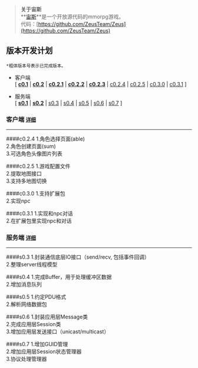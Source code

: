 ﻿> **关于宙斯**  
> **[宙斯](https://github.com/ZeusTeam/Zeus "宙斯")**是一个开放源代码的mmorpg游戏。  
> 代码：[https://github.com/ZeusTeam/Zeus](https://github.com/ZeusTeam/Zeus)

## **版本开发计划**
`*粗体版本号表示已完成版本。`

- 客户端  
    [
[**c0.1**](https://github.com/ZeusTeam/Zeus/blob/master/VERSION.md#c01) | 
[**c0.2**](https://github.com/ZeusTeam/Zeus/blob/master/VERSION.md#c02) | 
[**c0.2.1**](https://github.com/ZeusTeam/Zeus/blob/master/VERSION.md#c021) | 
[**c0.2.2**](https://github.com/ZeusTeam/Zeus/blob/master/VERSION.md#c022) | 
[**c0.2.3**](https://github.com/ZeusTeam/Zeus/blob/master/VERSION.md#c023) | 
[c0.2.4](https://github.com/ZeusTeam/Zeus#c024) | 
[c0.2.5](https://github.com/ZeusTeam/Zeus#c025) |
[c0.3.0](https://github.com/ZeusTeam/Zeus#c030) |
[c0.3.1](https://github.com/ZeusTeam/Zeus#c031) 
]
    
- 服务端  
    [
[**s0.1**](https://github.com/ZeusTeam/Zeus/blob/master/VERSION.md#s01) | 
[**s0.2**](https://github.com/ZeusTeam/Zeus/blob/master/VERSION.md#s02) |
[s0.3](https://github.com/ZeusTeam/Zeus#s03) | 
[s0.4](https://github.com/ZeusTeam/Zeus#s04) | 
[s0.5](https://github.com/ZeusTeam/Zeus#s05) | 
[s0.6](https://github.com/ZeusTeam/Zeus#s06) | 
[s0.7](https://github.com/ZeusTeam/Zeus#s07) ]


### **客户端 [`详细`](https://github.com/ZeusTeam/Zeus/blob/master/VERSION.md)**
----------
####c0.2.4
1.角色选择页面(able)  
2.角色创建页面(sum)  
3.可选角色头像图片列表  

####c0.2.5
1.游戏配置文件  
2.提取地图接口  
3.支持多地图切换   

####c0.3.0
1.支持扩展包  
2.实现npc  

####c0.3.1
1.实现和npc对话  
2.在扩展包里实现npc和对话  

### **服务端 [`详细`](https://github.com/ZeusTeam/Zeus/blob/master/VERSION.md)**
----------
####s0.3
1.封装通信底层IO接口（send/recv, 包括事件回调）  
2.整理server线程模型

####s0.4
1.完成Buffer，用于处理缓冲区数据  
2.增加消息队列

####s0.5
1.约定PDU格式  
2.解析网络数据包

####s0.6
1.封装应用层Message类  
2.完成应用层Session类  
3.增加应用层发送接口（unicast/multicast）

####s0.7
1.增加GUID管理  
2.增加应用层Session状态管理器  
3.协议处理管理器